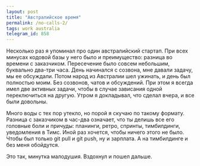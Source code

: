 ```yaml
---
layout: post
title: "Австралийское время"
permalink: /no-calls-2/
tags: work australia
telegram_id: 858
---
```


Несколько раз я упоминал про один австралийский стартап. При всех минусах
кодовой базы у него было и преимущество: разница во времени с
заказчиком. Пересечение было совсем небольшим, буквально два-три часа. День
начинался с созвона, мне давали задачу, мы ее обсуждали. Потом народ из
Австралии шел ужинать, и день был полностью моим. Без созвонов, чатов и
обсуждений. При этом я всегда имел две активных задачи, чтобы в случае зависания
одной переключиться на другую. Утром я докладывал, что сделал вчера, и все были
довольны.

Много воды с тех пор утекло, но порой я скучаю по такому формату. Разница с
заказчиком в час-два означает, что ты делишь все его головные боли и причуды:
планинги, ретро, спринты, тимбилдинги, уведомления в Тимс. Иной раз хочется,
чтобы ничего этого не было. Чтобы был только git pull и git push, ну и
зарплата. А на тимбилдинге и без меня обойдутся.

Это так, минутка малодушия. Вздохнул и пошел дальше.
